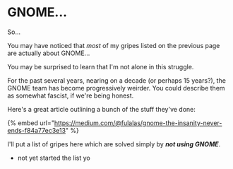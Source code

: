 # GNOME...

So...&#x20;

You may have noticed that _most_ of my gripes listed on the previous page are actually about GNOME...

You may be surprised to learn that I'm not alone in this struggle.

For the past several years, nearing on a decade (or perhaps 15 years?), the GNOME team has become progressively weirder. You could describe them as somewhat fascist, if we're being honest.

Here's a great article outlining a bunch of the stuff they've done:

{% embed url="https://medium.com/@fulalas/gnome-the-insanity-never-ends-f84a77ec3e13" %}

I'll put a list of gripes here which are solved simply by _**not using GNOME**_.

* not yet started the list yo
